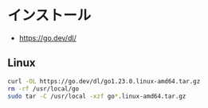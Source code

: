 # インストール
- https://go.dev/dl/
## Linux
```bash
curl -OL https://go.dev/dl/go1.23.0.linux-amd64.tar.gz
rm -rf /usr/local/go
sudo tar -C /usr/local -xzf go*.linux-amd64.tar.gz
```
